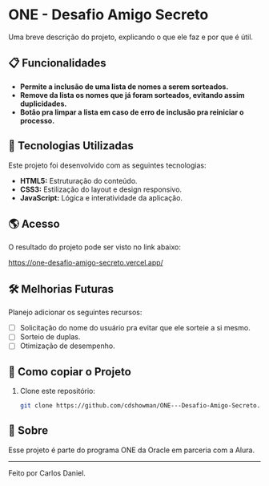 # ONE - Desafio Amigo Secreto

Uma breve descrição do projeto, explicando o que ele faz e por que é útil.

## 📋 Funcionalidades

- **Permite a inclusão de uma lista de nomes a serem sorteados.**
- **Remove da lista os nomes que já foram sorteados, evitando assim duplicidades.**
- **Botão pra limpar a lista em caso de erro de inclusão pra reiniciar o processo.**

## 🚀 Tecnologias Utilizadas

Este projeto foi desenvolvido com as seguintes tecnologias:  

- **HTML5:** Estruturação do conteúdo.  
- **CSS3:** Estilização do layout e design responsivo.  
- **JavaScript:** Lógica e interatividade da aplicação.

## 🌎 Acesso

O resultado do projeto pode ser visto no link abaixo:

https://one-desafio-amigo-secreto.vercel.app/

## 🛠️ Melhorias Futuras

Planejo adicionar os seguintes recursos:  

- [ ] Solicitação do nome do usuário pra evitar que ele sorteie a si mesmo.  
- [ ] Sorteio de duplas.  
- [ ] Otimização de desempenho.  

## 🔧 Como copiar o Projeto

1. Clone este repositório:  

   ```bash
   git clone https://github.com/cdshowman/ONE---Desafio-Amigo-Secreto.git

## 📣 Sobre

Esse projeto é parte do programa ONE da Oracle em parceria com a Alura.

_________________________________________


Feito por Carlos Daniel.

